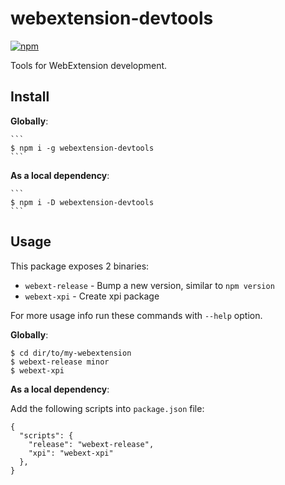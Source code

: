 # webextension-devtools

[![npm](https://img.shields.io/npm/v/webextension-devtools.svg)](https://www.npmjs.com/package/webextension-devtools)

Tools for WebExtension development.

## Install

**Globally**:

    ```
    $ npm i -g webextension-devtools
    ```

**As a local dependency**:

    ```
    $ npm i -D webextension-devtools
    ```

## Usage

This package exposes 2 binaries:

* `webext-release` - Bump a new version, similar to `npm version`
* `webext-xpi` - Create xpi package

For more usage info run these commands with `--help` option.

**Globally**:

```
$ cd dir/to/my-webextension
$ webext-release minor
$ webext-xpi
```

**As a local dependency**:

Add the following scripts into `package.json` file:

```
{
  "scripts": {
    "release": "webext-release",
    "xpi": "webext-xpi"
  },
}
```

